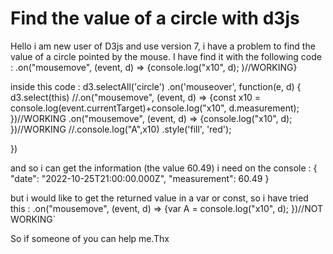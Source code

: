 
# Find the value of a circle with d3js

Hello i am new user of D3js and use version 7, i have a problem to find the value of a circle pointed by the mouse.
I have find it with the following code :
.on("mousemove", (event, d) => {console.log("x10", d); )//WORKING}


inside this code :
d3.selectAll('circle')
  .on('mouseover', function(e, d) {
    d3.select(this)
    //.on("mousemove", (event, d) => {const x10 = console.log(event.currentTarget)+console.log("x10", d.measurement); })//WORKING
    .on("mousemove", (event, d) => {console.log("x10", d); })//WORKING
    //.console.log("A",x10) 
    .style('fill', 'red');
      
  })

and so i can get the information (the value 60.49) i need on the console :
{
    "date": "2022-10-25T21:00:00.000Z",
    "measurement": 60.49
}

but i would like to get the returned value in a var or const, so i have tried this :
.on("mousemove", (event, d) => {var A = console.log("x10", d); })//NOT WORKING`

So if someone of you can help me.Thx

        